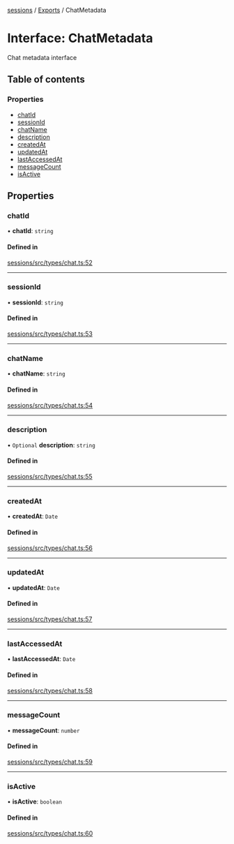 <!-- 
 ⚠️  AUTO-GENERATED FILE - DO NOT EDIT MANUALLY
 This file is automatically generated by scripts/docs-generator.js
 To make changes, edit the source TypeScript files or update the generator script
-->

[sessions](../../) / [Exports](../modules) / ChatMetadata

# Interface: ChatMetadata

Chat metadata interface

## Table of contents

### Properties

- [chatId](ChatMetadata#chatid)
- [sessionId](ChatMetadata#sessionid)
- [chatName](ChatMetadata#chatname)
- [description](ChatMetadata#description)
- [createdAt](ChatMetadata#createdat)
- [updatedAt](ChatMetadata#updatedat)
- [lastAccessedAt](ChatMetadata#lastaccessedat)
- [messageCount](ChatMetadata#messagecount)
- [isActive](ChatMetadata#isactive)

## Properties

### chatId

• **chatId**: `string`

#### Defined in

[sessions/src/types/chat.ts:52](https://github.com/woojubb/robota/blob/87419dbb26faf50d7f1d60ae717fbe215743d1f6/packages/sessions/src/types/chat.ts#L52)

___

### sessionId

• **sessionId**: `string`

#### Defined in

[sessions/src/types/chat.ts:53](https://github.com/woojubb/robota/blob/87419dbb26faf50d7f1d60ae717fbe215743d1f6/packages/sessions/src/types/chat.ts#L53)

___

### chatName

• **chatName**: `string`

#### Defined in

[sessions/src/types/chat.ts:54](https://github.com/woojubb/robota/blob/87419dbb26faf50d7f1d60ae717fbe215743d1f6/packages/sessions/src/types/chat.ts#L54)

___

### description

• `Optional` **description**: `string`

#### Defined in

[sessions/src/types/chat.ts:55](https://github.com/woojubb/robota/blob/87419dbb26faf50d7f1d60ae717fbe215743d1f6/packages/sessions/src/types/chat.ts#L55)

___

### createdAt

• **createdAt**: `Date`

#### Defined in

[sessions/src/types/chat.ts:56](https://github.com/woojubb/robota/blob/87419dbb26faf50d7f1d60ae717fbe215743d1f6/packages/sessions/src/types/chat.ts#L56)

___

### updatedAt

• **updatedAt**: `Date`

#### Defined in

[sessions/src/types/chat.ts:57](https://github.com/woojubb/robota/blob/87419dbb26faf50d7f1d60ae717fbe215743d1f6/packages/sessions/src/types/chat.ts#L57)

___

### lastAccessedAt

• **lastAccessedAt**: `Date`

#### Defined in

[sessions/src/types/chat.ts:58](https://github.com/woojubb/robota/blob/87419dbb26faf50d7f1d60ae717fbe215743d1f6/packages/sessions/src/types/chat.ts#L58)

___

### messageCount

• **messageCount**: `number`

#### Defined in

[sessions/src/types/chat.ts:59](https://github.com/woojubb/robota/blob/87419dbb26faf50d7f1d60ae717fbe215743d1f6/packages/sessions/src/types/chat.ts#L59)

___

### isActive

• **isActive**: `boolean`

#### Defined in

[sessions/src/types/chat.ts:60](https://github.com/woojubb/robota/blob/87419dbb26faf50d7f1d60ae717fbe215743d1f6/packages/sessions/src/types/chat.ts#L60)
